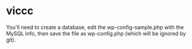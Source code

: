 # viccc

You'll need to create a database, edit the wp-config-sample.php with the MySQL info, then save the file as wp-config.php (which will be ignored by git).
